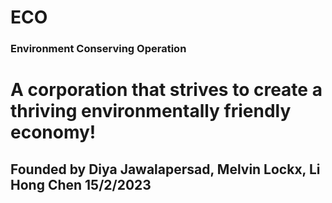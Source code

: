 # ECO

### Environment Conserving Operation

# A corporation that strives to create a thriving environmentally friendly economy! 

## Founded by Diya Jawalapersad, Melvin Lockx, Li Hong Chen 15/2/2023
